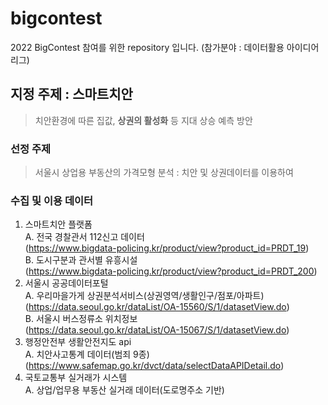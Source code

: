 # bigcontest
2022 BigContest 참여를 위한 repository 입니다.
(참가분야 : 데이터활용 아이디어 리그)

## 지정 주제 : 스마트치안
> 치안환경에 따른 집값, **상권의 활성화** 등 지대 상승 예측 방안

### 선정 주제
> 서울시 상업용 부동산의 가격모형 분석  : 치안 및 상권데이터를 이용하여

### 수집 및 이용 데이터
1.	스마트치안 플랫폼</br>
  A.	전국 경찰관서 112신고 데이터</br>
(https://www.bigdata-policing.kr/product/view?product_id=PRDT_19)</br>
  B.	도시구분과 관서별 유흥시설</br>
(https://www.bigdata-policing.kr/product/view?product_id=PRDT_200)</br>
2.	서울시 공공데이터포털</br>
  A.	우리마을가게 상권분석서비스(상권영역/생활인구/점포/아파트)</br>
(https://data.seoul.go.kr/dataList/OA-15560/S/1/datasetView.do)</br>
  B.	서울시 버스정류소 위치정보</br>
(https://data.seoul.go.kr/dataList/OA-15067/S/1/datasetView.do)</br>
3.	행정안전부 생활안전지도 api</br>
  A.	치안사고통계 데이터(범죄 9종)</br>
(https://www.safemap.go.kr/dvct/data/selectDataAPIDetail.do)</br>
4.	국토교통부 실거래가 시스템</br>
  A.	상업/업무용 부동산 실거래 데이터(도로명주소 기반)</br>
